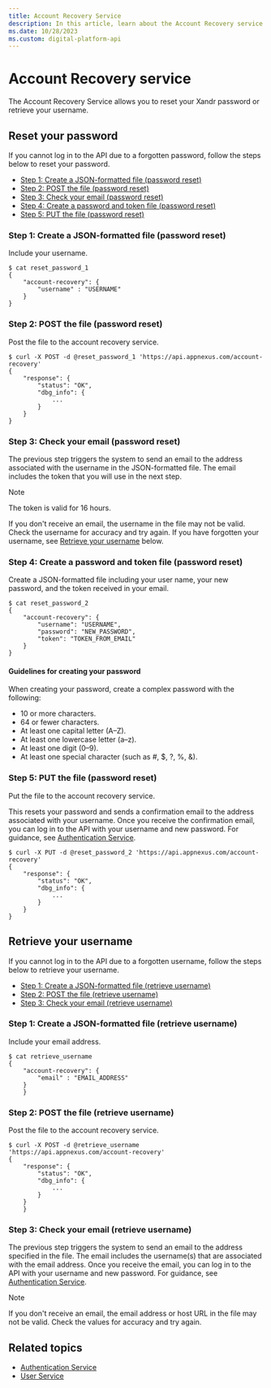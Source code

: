 ```yaml
---
title: Account Recovery Service
description: In this article, learn about the Account Recovery service and step-by-step instructions on how to reset your acoount password or retrieve your username.
ms.date: 10/28/2023
ms.custom: digital-platform-api
---
```


# Account Recovery service

The Account Recovery Service allows you to reset your Xandr password or retrieve your username.

## Reset your password

If you cannot log in to the API due to a forgotten password, follow the steps below to reset your password.

- [Step 1: Create a JSON-formatted file (password reset)](#step-1-create-a-json-formatted-file-password-reset)
- [Step 2: POST the file (password reset)](#step-2-post-the-file-password-reset)
- [Step 3: Check your email (password reset)](#step-3-check-your-email-password-reset)
- [Step 4: Create a password and token file (password reset)](#step-4-create-a-password-and-token-file-password-reset)
- [Step 5: PUT the file (password reset)](#step-5-put-the-file-password-reset)

### Step 1: Create a JSON-formatted file (password reset)

Include your username.

```
$ cat reset_password_1
{
    "account-recovery": {
        "username" : "USERNAME"
    }
}
```

### Step 2: POST the file (password reset)

Post the file to the account recovery service.

```
$ curl -X POST -d @reset_password_1 'https://api.appnexus.com/account-recovery'
{
    "response": {
        "status": "OK",
        "dbg_info": {
            ...
        }
    }
}
```

### Step 3: Check your email (password reset)

The previous step triggers the system to send an email to the address associated with the username in the JSON-formatted file. The email
includes the token that you will use in the next step.

> [!NOTE]
> The token is valid for 16 hours.
>
> If you don't receive an email, the username in the file may not be valid. Check the username for accuracy and try again. If you have forgotten your username, see [Retrieve your username](#retrieve-your-username) below.

### Step 4: Create a password and token file (password reset)

Create a JSON-formatted file including your user name, your new password, and the token received in your email.

```
$ cat reset_password_2
{
    "account-recovery": {
        "username": "USERNAME",
        "password": "NEW_PASSWORD",
        "token": "TOKEN_FROM_EMAIL"
    }
}
```

#### Guidelines for creating your password

When creating your password, create a complex password with the following:

- 10 or more characters.
- 64 or fewer characters.
- At least one capital letter (A–Z).
- At least one lowercase letter (a–z).
- At least one digit (0–9).
- At least one special character (such as \#, $, ?, %, &).

### Step 5: PUT the file (password reset)

Put the file to the account recovery service.

This resets your password and sends a confirmation email to the address associated with your username. Once you receive the confirmation email, you can log in to the API with your username and new password. For guidance, see [Authentication Service](authentication-service.md).

```
$ curl -X PUT -d @reset_password_2 'https://api.appnexus.com/account-recovery'
{
    "response": {
        "status": "OK",
        "dbg_info": {
            ...
        }
    }
}
```

## Retrieve your username

If you cannot log in to the API due to a forgotten username, follow the steps below to retrieve your username.

- [Step 1: Create a JSON-formatted file (retrieve username)](#step-1-create-a-json-formatted-file-retrieve-username)
- [Step 2: POST the file (retrieve username)](#step-2-post-the-file-retrieve-username)
- [Step 3: Check your email (retrieve username)](#step-3-check-your-email-retrieve-username)

### Step 1: Create a JSON-formatted file (retrieve username)

Include your email address.

``` pre
$ cat retrieve_username
{
    "account-recovery": {
        "email" : "EMAIL_ADDRESS"
    }
    }
```

### Step 2: POST the file (retrieve username)

Post the file to the account recovery service.

``` pre
$ curl -X POST -d @retrieve_username 'https://api.appnexus.com/account-recovery'
{
    "response": {
        "status": "OK",
        "dbg_info": {
            ... 
        }
    }
    }
```

### Step 3: Check your email (retrieve username)

The previous step triggers the system to send an email to the address specified in the file. The email includes the username(s) that are
associated with the email address. Once you receive the email, you can log in to the API with your username and new password. For guidance, see [Authentication Service](authentication-service.md).

> [!NOTE]
> If you don't receive an email, the email address or host URL in the file may not be valid. Check the values for accuracy and try again.

## Related topics

- [Authentication Service](authentication-service.md)
- [User Service](user-service.md)
